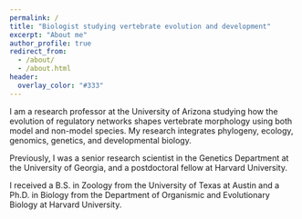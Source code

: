 ```yaml
---
permalink: /
title: "Biologist studying vertebrate evolution and development"
excerpt: "About me"
author_profile: true
redirect_from: 
  - /about/
  - /about.html
header:
  overlay_color: "#333"
---
```


I am a research professor at the University of Arizona studying how the evolution of regulatory networks shapes vertebrate morphology using both model and non-model species. My research integrates phylogeny, ecology, genomics, genetics, and developmental biology.

Previously, I was a senior research scientist in the Genetics Department at the University of Georgia, and a postdoctoral fellow at Harvard University.

I received a B.S. in Zoology from the University of Texas at Austin and a Ph.D. in Biology from the Department of Organismic and Evolutionary Biology at Harvard University.

<!--

Work
======
- Current:
- Previous:

Education
======

- **PhD in Biology, 2008**

	- [Department of Organismic and Evolutionary Biology, Harvard University](https://oeb.harvard.edu)
	- Dissertation: 
	- Advisor: [James Hanken](https://oeb.harvard.edu/people/james-hanken)
	
- **BS in Zoology, 1997**

	- [University of Texas at Austin](https://integrativebio.utexas.edu)

-->